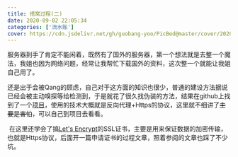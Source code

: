 ```yaml
---
title: 搭窝过程(二)
date: 2020-09-02 22:05:34
categories: ['流水账']
cover: https://cdn.jsdelivr.net/gh/guobang-yoo/PicBed@master/cover/20201111120853.png
---
```


​	服务器到手了肯定不能闲着，既然有了国外的服务器，第一个想法就是去整一个魔法，我姐也因为网络问题，经常让我帮忙下载国外的资料，这次整一个就能让我姐自己用了。

​	还是出于会被Qang的顾虑，自己对于这方面的知识也很少，普通的建设方法据说已经会被主动嗅探等给检测到，于是就花了很久找伪装的方法，结果在github上找到了一个[项目](https://github.com/ShadowsocksR-Live/shadowsocksr-native)，使用的技术大概就是反向代理+Https的协议，这里就不细讲了~~主要是害怕~~，可以自己到项目去看看。

​	在这里还学会了搞[Let's Encrypt](https://letsencrypt.org/)的SSL证书，主要是用来保证数据的加密传输，也就是Https协议，后面开一篇申请证书的过程文章，照着参阅的文章也踩了不少坑。